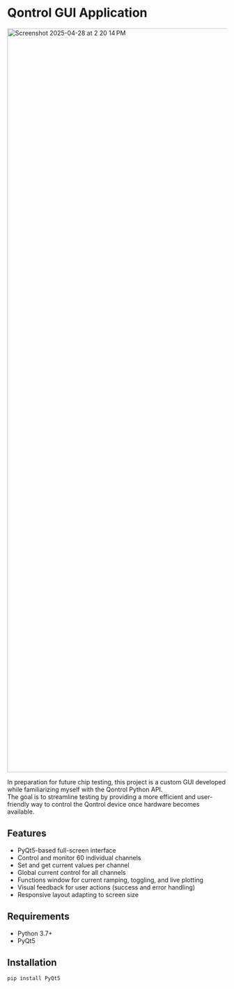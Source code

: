 # Qontrol GUI Application
<img width="1710" alt="Screenshot 2025-04-28 at 2 20 14 PM" src="https://github.com/user-attachments/assets/dbcaac59-9c93-4c96-8432-d5be89c4d526" />

In preparation for future chip testing, this project is a custom GUI developed while familiarizing myself with the Qontrol Python API.  
The goal is to streamline testing by providing a more efficient and user-friendly way to control the Qontrol device once hardware becomes available.

## Features
- PyQt5-based full-screen interface
- Control and monitor 60 individual channels
- Set and get current values per channel
- Global current control for all channels
- Functions window for current ramping, toggling, and live plotting
- Visual feedback for user actions (success and error handling)
- Responsive layout adapting to screen size

## Requirements
- Python 3.7+
- PyQt5

## Installation
```bash
pip install PyQt5



